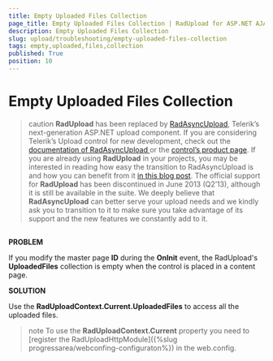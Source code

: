 ```yaml
---
title: Empty Uploaded Files Collection
page_title: Empty Uploaded Files Collection | RadUpload for ASP.NET AJAX Documentation
description: Empty Uploaded Files Collection
slug: upload/troubleshooting/empty-uploaded-files-collection
tags: empty,uploaded,files,collection
published: True
position: 10
---
```


# Empty Uploaded Files Collection



>caution  **RadUpload** has been replaced by [RadAsyncUpload](https://demos.telerik.com/aspnet-ajax/asyncupload/examples/overview/defaultcs.aspx), Telerik’s next-generation ASP.NET upload component. If you are considering Telerik’s Upload control for new development, check out the [documentation of RadAsyncUpload ](https://www.telerik.com/help/aspnet-ajax/asyncupload-overview.html) or the [control’s product page](https://www.telerik.com/products/aspnet-ajax/asyncupload.aspx). If you are already using **RadUpload** in your projects, you may be interested in reading how easy the transition to RadAsyncUpload is and how you can benefit from it [in this blog post](https://blogs.telerik.com/blogs/12-12-05/the-case-of-telerik-s-new-old-asp.net-ajax-upload-control-radasyncupload). The official support for **RadUpload** has been discontinued in June 2013 (Q2’13), although it is still be available in the suite. We deeply believe that **RadAsyncUpload** can better serve your upload needs and we kindly ask you to transition to it to make sure you take advantage of its support and the new features we constantly add to it.
>


## 

**PROBLEM**

If you modify the master page **ID** during the **OnInit** event, the RadUpload's **UploadedFiles** collection is empty when the control is placed in a content page.

**SOLUTION**

Use the **RadUploadContext.Current.UploadedFiles** to access all the uploaded files.

>note To use the **RadUploadContext.Current** property you need to [register the RadUploadHttpModule]({%slug progressarea/webconfing-configuraton%}) in the web.config.
>

